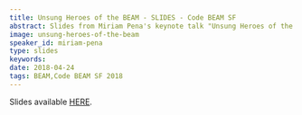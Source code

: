 ```yaml
---
title: Unsung Heroes of the BEAM - SLIDES - Code BEAM SF
abstract: Slides from Miriam Pena's keynote talk "Unsung Heroes of the BEAM" - Code BEAM SF 2018
image: unsung-heroes-of-the-beam
speaker_id: miriam-pena
type: slides
keywords: 
date: 2018-04-24
tags: BEAM,Code BEAM SF 2018
---
```

Slides available <a href="http://s3.amazonaws.com/erlang-conferences-production/media/files/000/000/891/original/Miriam_Pena_-_Unsung_Heroes_of_BEAM.pdf?1524578242" target="_blank">HERE</a>.
